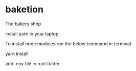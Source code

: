 # baketion
The bakery shop

install yarn in your laptop

To install node modules run the below command in terminal

yarn install

add .env file in root folder

